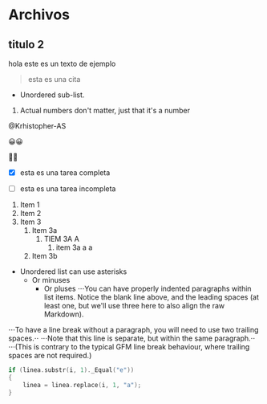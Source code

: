 # Archivos
## titulo 2
hola este es un texto de ejemplo
> esta es una cita

- Unordered sub-list. 
1. Actual numbers don't matter, just that it's a number

@Krhistopher-AS

:grinning::grinning:

:sheep::sheep:

- [x] esta es una tarea completa
- [ ] esta es una tarea incompleta



1. Item 1
1. Item 2
1. Item 3
   1. Item 3a
      1. TIEM 3A A
         1.  item 3a a a
   1. Item 3b
   
* Unordered list can use asterisks
   - Or minuses
      + Or pluses
⋅⋅⋅You can have properly indented paragraphs within list items. Notice the blank line above, and the leading spaces (at least one, but we'll use three here to also align the raw Markdown).

⋅⋅⋅To have a line break without a paragraph, you will need to use two trailing spaces.⋅⋅
⋅⋅⋅Note that this line is separate, but within the same paragraph.⋅⋅
⋅⋅⋅(This is contrary to the typical GFM line break behaviour, where trailing spaces are not required.)

```c++
if (linea.substr(i, 1)._Equal("e"))
{
    linea = linea.replace(i, 1, "a");
} 
```
